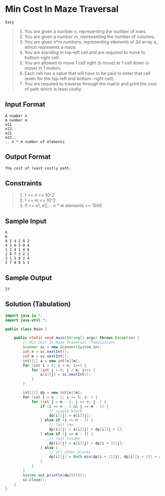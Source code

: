 # Min Cost In Maze Traversal

`Easy`

> 1. You are given a number n, representing the number of rows.
> 2. You are given a number m, representing the number of columns.
> 3. You are given n\*m numbers, representing elements of 2d array a, which represents a maze.
> 4. You are standing in top-left cell and are required to move to bottom-right cell.
> 5. You are allowed to move 1 cell right (h move) or 1 cell down (v move) in 1 motion.
> 6. Each cell has a value that will have to be paid to enter that cell (even for the top-left and bottom-
>    right cell).
> 7. You are required to traverse through the matrix and print the cost of path which is least costly.

## Input Format

```
A number n
A number m
e11
e12..
e21
e22..
.. n * m number of elements
```

## Output Format

`The cost of least costly path.`

## Constraints

> 1. 1 <= n <= 10^2
> 2. 1 <= m <= 10^2
> 3. 0 <= e1, e2, .. n \* m elements <= 1000

## Sample Input

```
6
6
0 1 4 2 8 2
4 3 6 5 0 4
1 2 4 1 4 6
2 0 7 3 2 2
3 1 5 9 2 4
2 7 0 8 5 1
```

## Sample Output

`23`

## Solution (Tabulation)

```java
import java.io.*;
import java.util.*;

public class Main {

    public static void main(String[] args) throws Exception {
        // Min Cost In Maze Traversal (Tabulation)
        Scanner sc = new Scanner(System.in);
        int n = sc.nextInt();
        int m = sc.nextInt();
        int[][] a = new int[n][m];
        for (int i = 0; i < n; i++) {
            for (int j = 0; j < m; j++) {
                a[i][j] = sc.nextInt();
            }
        }

        int[][] dp = new int[n][m];
        for (int i = n - 1; i >= 0; i--) {
            for (int j = m - 1; j >= 0; j--) {
                if (i == n - 1 && j == m - 1) {
                    // single block
                    dp[i][j] = a[i][j];
                } else if (i == n - 1) {
                    // last row
                    dp[i][j] = a[i][j] + dp[i][j + 1];
                } else if (j == m - 1) {
                    // last column
                    dp[i][j] = a[i][j] + dp[i + 1][j];
                } else {
                    // all other blocks
                    dp[i][j] = Math.min(dp[i + 1][j], dp[i][j + 1]) + a[i][j];
                }
            }
        }
        System.out.println(dp[0][0]);
        sc.close();
    }
}
```
